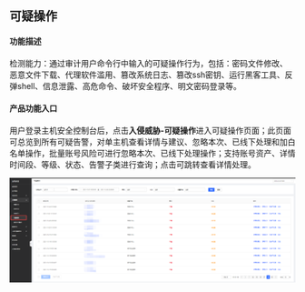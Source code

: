 ## 可疑操作

#### 功能描述

检测能力：通过审计用户命令行中输入的可疑操作行为，包括：密码文件修改、	恶意文件下载、代理软件滥用、篡改系统日志、篡改ssh密钥、运行黑客工具、反弹shell、信息泄露、高危命令、破坏安全程序、明文密码登录等。

#### 产品功能入口

用户登录主机安全控制台后，点击**入侵威胁-可疑操作**进入可疑操作页面；此页面可总览到所有可疑告警，对单主机查看详情与建议、忽略本次、已线下处理和加白名单操作，批量账号风险可进行忽略本次、已线下处理操作；支持账号资产、详情时间段、等级、状态、告警子类进行查询；点击可跳转查看详情处理。 

![](../../../../image/Endpoint-Security/Suspicious-operation.png)
